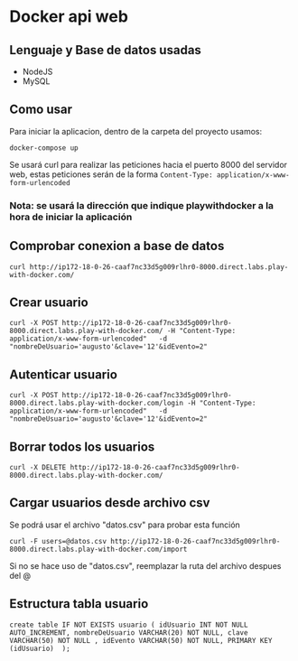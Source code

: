 # Docker api web

## Lenguaje y Base de datos usadas
* NodeJS
* MySQL




## Como usar

 Para iniciar la aplicacion, dentro de la carpeta del proyecto usamos:

`docker-compose up`

Se usará curl para realizar las peticiones hacia el puerto 8000 del servidor web, estas peticiones serán de la forma `Content-Type: application/x-www-form-urlencoded`
### Nota: se usará la dirección que indique playwithdocker a la hora de iniciar la aplicación 
## Comprobar conexion a base de datos

`curl http://ip172-18-0-26-caaf7nc33d5g009rlhr0-8000.direct.labs.play-with-docker.com/`

## Crear usuario
`curl -X POST http://ip172-18-0-26-caaf7nc33d5g009rlhr0-8000.direct.labs.play-with-docker.com/ -H "Content-Type: application/x-www-form-urlencoded"   -d "nombreDeUsuario='augusto'&clave='12'&idEvento=2" `

## Autenticar usuario

`curl -X POST http://ip172-18-0-26-caaf7nc33d5g009rlhr0-8000.direct.labs.play-with-docker.com/login -H "Content-Type: application/x-www-form-urlencoded"   -d "nombreDeUsuario='augusto'&clave='12'&idEvento=2"`

## Borrar todos los usuarios

`curl -X DELETE http://ip172-18-0-26-caaf7nc33d5g009rlhr0-8000.direct.labs.play-with-docker.com/`

## Cargar usuarios desde archivo csv

Se podrá usar el archivo "datos.csv" para probar esta función

`curl -F users=@datos.csv http://ip172-18-0-26-caaf7nc33d5g009rlhr0-8000.direct.labs.play-with-docker.com/import`

Si no se hace uso de "datos.csv", reemplazar la ruta del archivo despues del @


## Estructura tabla usuario

`create table IF NOT EXISTS usuario (
	idUsuario INT NOT NULL AUTO_INCREMENT,
    nombreDeUsuario VARCHAR(20) NOT NULL,
    clave VARCHAR(50) NOT NULL ,
    idEvento VARCHAR(50) NOT NULL,
    PRIMARY KEY (idUsuario) 
);`
